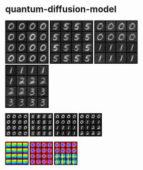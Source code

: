 # quantum-diffusion-model

<img src="images/mnist0.png" /> <img src="images/mnist5.png" /> <img src="images/mnist01.png" /> <img src="images/mnist123.png" />

<img src="images/mnist0_16x16.png" /> <img src="images/mnist5_16x16.png" /> <img src="images/mnist01_16x16.png" /> <img src="images/mnist012_16x16.png" />

<img src="images/rainbow.png" /> <img src="images/flag.png" /> <img src="images/flags.png" /> 
